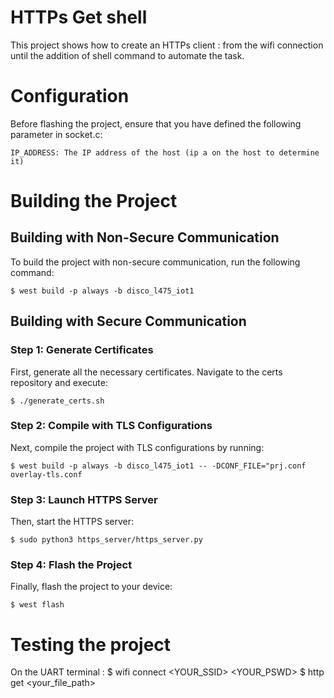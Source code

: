 # HTTPs Get shell
This project shows how to create an HTTPs client : from the wifi connection until the addition of shell command to automate the task.


# Configuration

Before flashing the project, ensure that you have defined the following parameter in socket.c:

    IP_ADDRESS: The IP address of the host (ip a on the host to determine it)

# Building the Project
## Building with Non-Secure Communication

To build the project with non-secure communication, run the following command:

    $ west build -p always -b disco_l475_iot1

## Building with Secure Communication

### Step 1: Generate Certificates
First, generate all the necessary certificates. Navigate to the certs repository and execute:

    $ ./generate_certs.sh

### Step 2: Compile with TLS Configurations

Next, compile the project with TLS configurations by running:

    $ west build -p always -b disco_l475_iot1 -- -DCONF_FILE="prj.conf overlay-tls.conf

### Step 3: Launch HTTPS Server

Then, start the HTTPS server:

    $ sudo python3 https_server/https_server.py

### Step 4: Flash the Project

Finally, flash the project to your device:

    $ west flash


# Testing the project

On the UART terminal : 
$ wifi connect <YOUR_SSID> <YOUR_PSWD>
$ http get <your_file_path>




